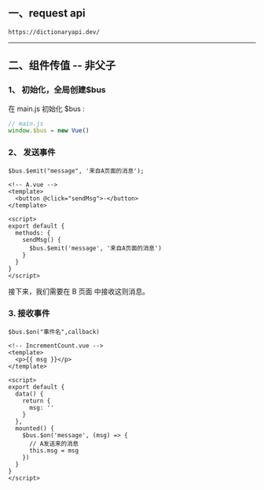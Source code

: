 ## 一、request api

```
https://dictionaryapi.dev/
```

---

## 二、组件传值 -- 非父子

### **1、 初始化，全局创建$bus**

在 main.js 初始化 $bus :

```javascript
// main.js
window.$bus = new Vue()
```

### **2、 发送事件**

`$bus.$emit("message", '来自A页面的消息');`

```vue
<!-- A.vue -->
<template>
  <button @click="sendMsg">-</button>
</template>

<script>
export default {
  methods: {
    sendMsg() {
      $bus.$emit('message', '来自A页面的消息')
    }
  }
}
</script>
```

接下来，我们需要在 B 页面 中接收这则消息。

### **3. 接收事件**

`$bus.$on("事件名",callback)`

```vue
<!-- IncrementCount.vue -->
<template>
  <p>{{ msg }}</p>
</template>

<script>
export default {
  data() {
    return {
      msg: ''
    }
  },
  mounted() {
    $bus.$on('message', (msg) => {
      // A发送来的消息
      this.msg = msg
    })
  }
}
</script>
```
